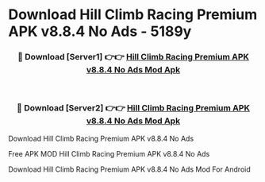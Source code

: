 # Download Hill Climb Racing Premium APK v8.8.4 No Ads - 5189y



<div align="center">
<h3>🔴 Download [Server1] 👉👉 <a href="https://momento.my/?title=Hill_Climb_Racing_Premium_APK_v8.8.4_No_Ads">Hill Climb Racing Premium APK v8.8.4 No Ads Mod Apk</a></h3><br>

<h3>🔴 Download [Server2] 👉👉 <a href="https://momento.my/?title=Hill_Climb_Racing_Premium_APK_v8.8.4_No_Ads">Hill Climb Racing Premium APK v8.8.4 No Ads Mod Apk</a></h3>
</div>



Download Hill Climb Racing Premium APK v8.8.4 No Ads 

Free APK MOD Hill Climb Racing Premium APK v8.8.4 No Ads 

Download Hill Climb Racing Premium APK v8.8.4 No Ads Mod For Android
